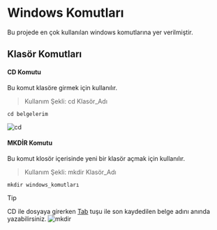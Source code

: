 # Windows Komutları

Bu projede en çok kullanılan windows komutlarına yer verilmiştir.

## Klasör Komutları

#### CD Komutu
Bu komut klasöre girmek için kullanılır.<br>
>Kullanım Şekli: cd  Klasör_Adı
```
cd belgelerim
```
![cd](https://github.com/user-attachments/assets/dae98637-1ea0-40ed-9eca-3a6cd3d554da)

#### MKDİR Komutu
Bu komut klosör içerisinde yeni bir klasör açmak için kullanılır.<br>
>Kullanım Şekli: mkdir Klasör_Adı
```
mkdir windows_komutları
```
>[!TIP]
>CD ile dosyaya girerken <ins>Tab</ins> tuşu ile son kaydedilen belge adını anında yazabilirsiniz.
![mkdir](https://github.com/user-attachments/assets/3f7f00d4-7e59-4b74-8bdb-91d13ecbf8aa)
